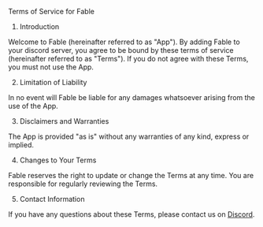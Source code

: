 Terms of Service for Fable

1. Introduction

Welcome to Fable (hereinafter referred to as "App"). By adding Fable to your
discord server, you agree to be bound by these terms of service (hereinafter
referred to as "Terms"). If you do not agree with these Terms, you must not use
the App.

2. Limitation of Liability

In no event will Fable be liable for any damages whatsoever arising from the use
of the App.

3. Disclaimers and Warranties

The App is provided "as is" without any warranties of any kind, express or
implied.

4. Changes to Your Terms

Fable reserves the right to update or change the Terms at any time. You are
responsible for regularly reviewing the Terms.

5. Contact Information

If you have any questions about these Terms, please contact us on [Discord].

[discord]: https://discord.gg/ceKyEfhyPQ
